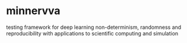 # minnervva
testing framework for deep learning non-determinism, randomness and reproducibility with applications to scientific computing and simulation
